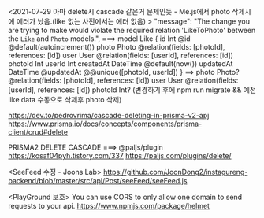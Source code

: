 <2021-07-29 아마 delete시 cascade 같은거 문제인듯 - Me.js에서 photo 삭제시에 에러가 났음.(like 없는 사진에서는 에러 없음) >
"message": "The change you are trying to make would violate the required relation 'LikeToPhoto' between the `Like` and `Photo` models.",
===>
model Like {
id Int @id @default(autoincrement())
photo Photo @relation(fields: [photoId], references: [id])
user User @relation(fields: [userId], references: [id])
photoId Int
userId Int
createdAt DateTime @default(now())
updatedAt DateTime @updatedAt
@@unique([photoId, userId])
}
==>
photo Photo? @relation(fields: [photoId], references: [id])
user User @relation(fields: [userId], references: [id])
photoId Int?
(변경하기 후에 npm run migrate && 예전 like data 수동으로 삭제후 photo 삭제)

https://dev.to/pedrovrima/cascade-deleting-in-prisma-v2-apj
https://www.prisma.io/docs/concepts/components/prisma-client/crud#delete

PRISMA2 DELETE CASCADE ===> @paljs/plugin
https://kosaf04pyh.tistory.com/337
https://paljs.com/plugins/delete/

<SeeFeed 수정 - Joons Lab>
https://github.com/JoonDong2/instagureng-backend/blob/master/src/api/Post/seeFeed/seeFeed.js

<PlayGround 보호>
You can use CORS to only allow one domain to send requests to your api. https://www.npmjs.com/package/helmet

